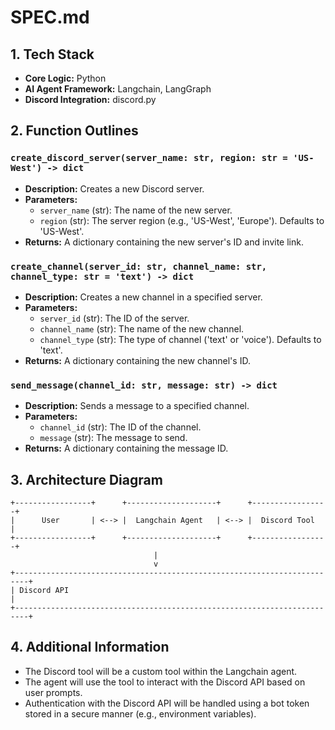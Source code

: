 # SPEC.md

## 1. Tech Stack

*   **Core Logic:** Python
*   **AI Agent Framework:** Langchain, LangGraph
*   **Discord Integration:** discord.py

## 2. Function Outlines

### `create_discord_server(server_name: str, region: str = 'US-West') -> dict`

*   **Description:** Creates a new Discord server.
*   **Parameters:**
    *   `server_name` (str): The name of the new server.
    *   `region` (str): The server region (e.g., 'US-West', 'Europe'). Defaults to 'US-West'.
*   **Returns:** A dictionary containing the new server's ID and invite link.

### `create_channel(server_id: str, channel_name: str, channel_type: str = 'text') -> dict`

*   **Description:** Creates a new channel in a specified server.
*   **Parameters:**
    *   `server_id` (str): The ID of the server.
    *   `channel_name` (str): The name of the new channel.
    *   `channel_type` (str): The type of channel ('text' or 'voice'). Defaults to 'text'.
*   **Returns:** A dictionary containing the new channel's ID.

### `send_message(channel_id: str, message: str) -> dict`

*   **Description:** Sends a message to a specified channel.
*   **Parameters:**
    *   `channel_id` (str): The ID of the channel.
    *   `message` (str): The message to send.
*   **Returns:** A dictionary containing the message ID.

## 3. Architecture Diagram

```
+-----------------+      +--------------------+      +-----------------+
|      User       | <--> |  Langchain Agent   | <--> |  Discord Tool   |
+-----------------+      +--------------------+      +-----------------+
                                |
                                v
+-------------------------------------------------------------------------+
| Discord API                                                             |
+-------------------------------------------------------------------------+
```

## 4. Additional Information

*   The Discord tool will be a custom tool within the Langchain agent.
*   The agent will use the tool to interact with the Discord API based on user prompts.
*   Authentication with the Discord API will be handled using a bot token stored in a secure manner (e.g., environment variables).
